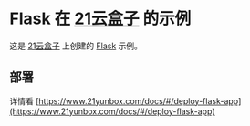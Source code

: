 # Flask 在 [21云盒子](https://www.21yunbox.com/) 的示例

这是 [21云盒子](http://www.21yunbox.com/) 上创建的 [Flask](https://github.com/pallets/flask) 示例。

## 部署

详情看 [https://www.21yunbox.com/docs/#/deploy-flask-app](https://www.21yunbox.com/docs/#/deploy-flask-app)
